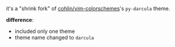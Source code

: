 it's a "shrink fork" of [cohlin/vim-colorschemes](https://github.com/cohlin/vim-colorschemes)'s `py-darcula` theme.

**difference**:

* included only one theme
* theme name changed to `darcula`
